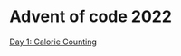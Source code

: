 # Advent of code 2022

[Day 1: Calorie Counting](https://github.com/f-nyx/advent2022/blob/main/src/main/kotlin/be/rlab/aoc2022/challenge/CalorieCounter.kt)
